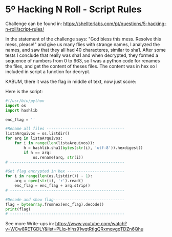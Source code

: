 # 5º Hacking N Roll - Script Rules

Challenge can be found in: https://shellterlabs.com/pt/questions/5-hacking-n-roll/script-rules/

In the statement of the challenge says: "God bless this mess. Resolve this mess, please!" and give us many flies with strange names, I analyzed the names, and saw that they all had 40 characteres, similar to sha1. After some tests I conclude that really was sha1 and when decrypted, they formed a sequence of numbers from 0 to 663, so I was a python code for renames the files, and get the content of theses files. The content was in hex so I included in script a function for decrypt.

KABUM, there it was the flag in middle of text, now just score:

Here is the script:
```python
#!/usr/bin/python
import os
import hashlib

enc_flag = ''

#Rename all files ----------------------------------
listaArquivos = os.listdir()
for arq in listaArquivos:
    for i in range(len(listaArquivos)):
        h = hashlib.sha1(bytes(str(i), 'utf-8')).hexdigest()
        if h == arq:
            os.rename(arq, str(i))
# --------------------------------------------------

#Get flag encrypted in hex -------------------------
for i in range(len(os.listdir()) - 1):
    arq = open(str(i), 'r').read()
    enc_flag = enc_flag + arq.strip()
# --------------------------------------------------

#Decode and show flag-------------------------------
flag = bytearray.fromhex(enc_flag).decode()
print(flag)
# --------------------------------------------------
```

See more Write-ups in: https://www.youtube.com/watch?v=WCw8RETGDLY&list=PLlq-hlhs91wqtRtIgQRxmqvgqTDZn6Qhu


